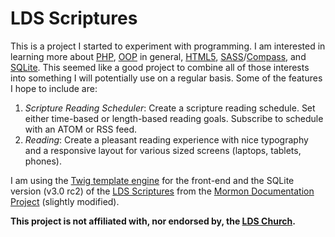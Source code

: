 # LDS Scriptures #

This is a project I started to experiment with programming. I am interested in learning more about [PHP][], [OOP][] in general, [HTML5][], [SASS][]/[Compass][], and [SQLite][]. This seemed like a good project to combine all of those interests into something I will potentially use on a regular basis. Some of the features I hope to include are:

1. *Scripture Reading Scheduler*: Create a scripture reading schedule. Set either time-based or length-based reading goals. Subscribe to schedule with an ATOM or RSS feed.
2. *Reading*: Create a pleasant reading experience with nice typography and a responsive layout for various sized screens (laptops, tablets, phones).

I am using the [Twig template engine][] for the front-end and the SQLite version (v3.0 rc2) of the [LDS Scriptures][] from the [Mormon Documentation Project][] (slightly modified).

**This project is not affiliated with, nor endorsed by, the [LDS Church].**

[PHP]: http://php.net/
[OOP]: http://en.wikipedia.org/wiki/Object-oriented_programming
[HTML5]: http://www.whatwg.org/specs/web-apps/current-work/multipage/
[SASS]: http://sass-lang.com/
[Compass]: http://compass-style.org/
[SQLite]: http://www.sqlite.org/
[Twig template engine]: http://twig.sensiolabs.org/
[LDS Scriptures]: http://www.lds.org/scriptures
[Mormon Documentation Project]: http://scriptures.nephi.org/
[LDS Church]: http://www.lds.org